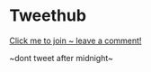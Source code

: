 # Tweethub
[Click me to join ~ leave a comment!](https://tweethub-nine.vercel.app/)

~dont tweet after midnight~
